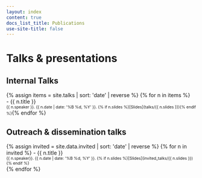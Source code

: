 ```yaml
---
layout: index
content: true
docs_list_title: Publications
use-site-title: false
---
```


<h1>Talks & presentations</h1>
<h2>Internal Talks</h2>
{% assign items = site.talks | sort: 'date' | reverse %}
{% for n in items %}
<div class="talk-list">
- {{ n.title }}
  <span markdown="1" style="font-size:.75em"><br/>{{ n.speaker }}. {{ n.date | date: '%B %d, %Y' }}.
  {% if n.slides %}[Slides](talks/{{ n.slides }}){% endif %}</span>{% endfor %}
</div>

<h2>Outreach & dissemination talks</h2>
{% assign invited = site.data.invited | sort: 'date' | reverse %}
{% for n in invited %}
- {{ n.title }}
  <span markdown="1" style="font-size:.75em"><br/>{{ n.speaker}}. {{ n.date | date: '%B %d, %Y' }}.
  {% if n.slides %}[Slides](invited_talks/{{ n.slides }}){% endif %}</span><br/>{% endfor %}
